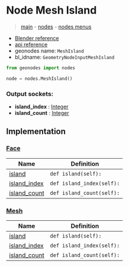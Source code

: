 # Node Mesh Island

> [main](../structure.md) - [nodes](nodes.md) - [nodes menus](nodes_menus.md)

- [Blender reference](https://docs.blender.org/manual/en/latest/modeling/geometry_nodes/mesh/mesh_island.html)
- [api reference](https://docs.blender.org/api/current/bpy.types.GeometryNodeInputMeshIsland.html)
- geonodes name: `MeshIsland`
- bl_idname: `GeometryNodeInputMeshIsland`

```python
from geonodes import nodes

node = nodes.MeshIsland()
```

### Output sockets:

- **island_index** : [Integer](Integer.md)
- **island_count** : [Integer](Integer.md)

## Implementation

### [Face](Face.md)

| Name | Definition |
|------|------------|
 | [island](Face.md#island-property) | `def island(self):` |
 | [island_index](Face.md#island_index-property) | `def island_index(self):` |
 | [island_count](Face.md#island_count-property) | `def island_count(self):` |

### [Mesh](Mesh.md)

| Name | Definition |
|------|------------|
 | [island](Mesh.md#island-property) | `def island(self):` |
 | [island_index](Mesh.md#island_index-property) | `def island_index(self):` |
 | [island_count](Mesh.md#island_count-property) | `def island_count(self):` |

